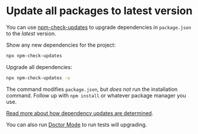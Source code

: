 # Update all packages to latest version

You can use [npm-check-updates](https://www.npmjs.com/package/npm-check-updates) to upgrade dependencies in `package.json` to the _latest_ version.

Show any new dependencies for the project:

```bash
npx npm-check-updates
```

Upgrade all dependencies:

```bash
npx npm-check-updates -u
```

The command modifies `package.json`, but _does not_ run the installation command. Follow up with `npm install` or whatever package manager you use.

[Read more about how dependency updates are determined](https://github.com/raineorshine/npm-check-updates#how-dependency-updates-are-determined).

You can also run [Doctor Mode](https://github.com/raineorshine/npm-check-updates#doctor-mode) to run tests will upgrading.
